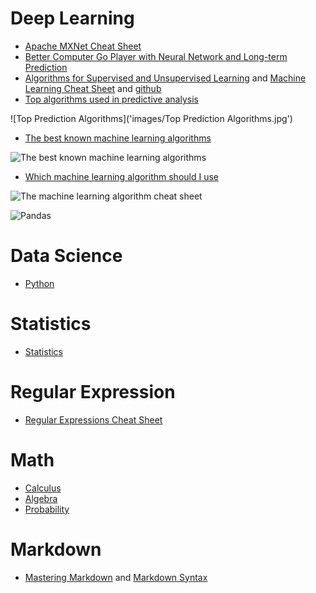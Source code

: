 
# Deep Learning

* [Apache MXNet Cheat Sheet](https://s3.amazonaws.com/aws-bigdata-blog/artifacts/apache_mxnet/apache-mxnet-cheat.pdf)
* [Better Computer Go Player with Neural Network and Long-term Prediction](https://arxiv.org/pdf/1511.06410.pdf)
* [Algorithms for Supervised and Unsupervised Learning](http://eferm.com/wp-content/uploads/2011/05/cheat3.pdf) and [Machine Learning Cheat Sheet](http://eferm.com/machine-learning-cheat-sheet/) and [github](https://github.com/eferm/mlcheatsheet)
* [Top algorithms used in predictive analysis](https://blog.dataiku.com/machine-learning-explained-algorithms-are-your-friend)

![Top Prediction Algorithms]('images/Top Prediction Algorithms.jpg')

* [The best known machine learning algorithms](http://thinkbigdata.in/best-known-machine-learning-algorithms-infographic/)

![The best known machine learning algorithms](http://thinkbigdata.in/wp-content/uploads/2016/04/Best_Machine_Learning_Algorithms.jpg)

* [Which machine learning algorithm should I use](http://blogs.sas.com/content/subconsciousmusings/2017/04/12/machine-learning-algorithm-use/)

![The machine learning algorithm cheat sheet](http://blogs.sas.com/content/subconsciousmusings/files/2017/04/machine-learning-cheet-sheet.png)

![Pandas](http://datasciencefree.com/img/pandas.jpg)

# Data Science

* [Python](http://datasciencefree.com/python.pdf)

# Statistics

* [Statistics](http://web.mit.edu/~csvoss/Public/usabo/stats_handout.pdf)


# Regular Expression

* [Regular Expressions Cheat Sheet](https://www.cheatography.com/davechild/cheat-sheets/regular-expressions/pdf/)

# Math

* [Calculus](http://tutorial.math.lamar.edu/pdf/Calculus_Cheat_Sheet_All_Reduced.pdf)
* [Algebra](http://tutorial.math.lamar.edu/getfile.aspx?file=B,31,N)
* [Probability](https://static1.squarespace.com/static/54bf3241e4b0f0d81bf7ff36/t/55e9494fe4b011aed10e48e5/1441352015658/probability_cheatsheet.pdf)

# Markdown

* [Mastering Markdown](https://guides.github.com/features/mastering-markdown/) and [Markdown Syntax](https://guides.github.com/pdfs/markdown-cheatsheet-online.pdf)




